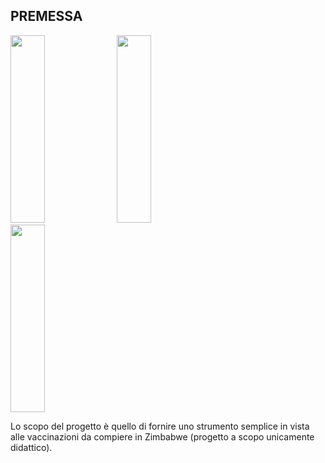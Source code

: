 ## PREMESSA ##

<img src='http://camel-vaccination.googlecode.com/files/Camel_at_pyramids-cairo-egypt.jpg' height='300' width='33%'>
<img src='http://camel-vaccination.googlecode.com/files/vaccine1.jpg' height='300' width='33%'>
<img src='http://camel-vaccination.googlecode.com/files/101125_cairo_egypt_camel_kneeling_pyramids_resting_giza_MG_4900.jpg' height='300' width='33%'>


Lo scopo del progetto è quello di fornire uno strumento semplice in vista alle vaccinazioni da compiere in Zimbabwe (progetto a scopo unicamente didattico).<br>
